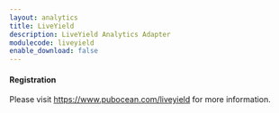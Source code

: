 ```yaml
---
layout: analytics
title: LiveYield
description: LiveYield Analytics Adapter
modulecode: liveyield
enable_download: false
---
```


#### Registration

Please visit https://www.pubocean.com/liveyield for more information.

